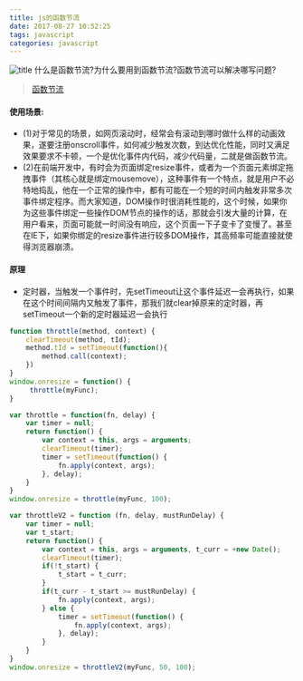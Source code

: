 ```yaml
---
title: js的函数节流
date: 2017-08-27 10:52:25
tags: javascript
categories: javascript
---
```

![title](http://upload-images.jianshu.io/upload_images/1096130-fe7e33473c926bcc.jpg?imageMogr2/auto-orient/strip%7CimageView2/2/w/1240)
什么是函数节流?为什么要用到函数节流?函数节流可以解决哪写问题?
<!--more-->
> [函数节流](http://www.alloyteam.com/2012/11/javascript-throttle/)

#### 使用场景: 
- (1)对于常见的场景，如网页滚动时，经常会有滚动到哪时做什么样的动画效果，遂要注册onscroll事件，如何减少触发次数，到达优化性能，同时又满足效果要求不卡顿，一个是优化事件内代码，减少代码量，二就是做函数节流。
- (2)在前端开发中，有时会为页面绑定resize事件，或者为一个页面元素绑定拖拽事件（其核心就是绑定mousemove），这种事件有一个特点，就是用户不必特地捣乱，他在一个正常的操作中，都有可能在一个短的时间内触发非常多次事件绑定程序。而大家知道，DOM操作时很消耗性能的，这个时候，如果你为这些事件绑定一些操作DOM节点的操作的话，那就会引发大量的计算，在用户看来，页面可能就一时间没有响应，这个页面一下子变卡了变慢了。甚至在IE下，如果你绑定的resize事件进行较多DOM操作，其高频率可能直接就使得浏览器崩溃。
#### 原理
- 定时器，当触发一个事件时，先setTimeout让这个事件延迟一会再执行，如果在这个时间间隔内又触发了事件，那我们就clear掉原来的定时器，再setTimeout一个新的定时器延迟一会执行

```js
function throttle(method, context) {
    clearTimeout(method, tId);
    method.tId = setTimeout(function(){
        method.call(context);
    })
}
window.onresize = function() {
     throttle(myFunc);
}
```

```js
var throttle = function(fn, delay) {
    var timer = null;
    return function() {
        var context = this, args = arguments;
        clearTimeout(timer);
        timer = setTimeout(function() {
            fn.apply(context, args);
        }, delay);
    }
}
window.onresize = throttle(myFunc, 100);

```

```js
var throttleV2 = function (fn, delay, mustRunDelay) {
    var timer = null;
    var t_start;
    return function() {
        var context = this, args = arguments, t_curr = +new Date();
        clearTimeout(timer);
        if(!t_start) {
            t_start = t_curr;
        }
        if(t_curr - t_start >= mustRunDelay) {
            fn.apply(context, args);
        } else {
            timer = setTimeout(function() {
                fn.apply(context, args);
            }, delay);
        }
    }
}
window.onresize = throttleV2(myFunc, 50, 100);
```
